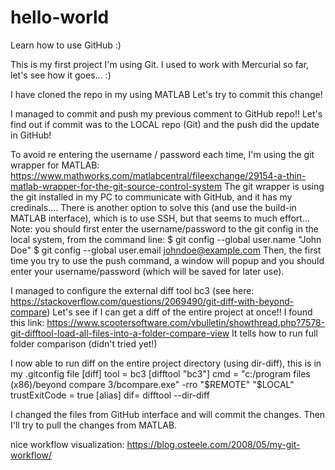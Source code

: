 # hello-world
Learn how to use GitHub :)

This is my first project I'm using Git.
I used to work with Mercurial so far, let's see how it goes... :)

I have cloned the repo in my using MATLAB
Let's try to commit this change!

I managed to commit and push my previous comment to GitHub repo!!
Let's find out if commit was to the LOCAL repo (Git) and the push did the update in GitHub!

To avoid re entering the username / password each time, I'm using the git wrapper for MATLAB:
https://www.mathworks.com/matlabcentral/fileexchange/29154-a-thin-matlab-wrapper-for-the-git-source-control-system
The git wrapper is using the git installed in my PC to communicate with GitHub, and it has my credinals....
There is another option to solve this (and use the build-in MATLAB interface), which is to use SSH, but that seems to much effort...
Note: you should first enter the username/password to the git config in the local system, from the command line:
$ git config --global user.name "John Doe"
$ git config --global user.email johndoe@example.com
Then, the first time you try to use the push command, a window will popup and you should enter your username/password (which will be saved for later use).

I managed to configure the external diff tool bc3 (see here: https://stackoverflow.com/questions/2069490/git-diff-with-beyond-compare)
Let's see if  I can get a diff of the entire project at once!!
I found this link: https://www.scootersoftware.com/vbulletin/showthread.php?7578-git-difftool-load-all-files-into-a-folder-compare-view
It tells how to run full folder comparison (didn't tried yet!)

I now able to run diff on the entire project directory (using dir-diff), this is in my .gitconfig file
[diff]
	tool = bc3
[difftool "bc3"]
	cmd = \"c:/program files (x86)/beyond compare 3/bcompare.exe\" -rro "$REMOTE" "$LOCAL"
	trustExitCode = true
[alias]
	dif= difftool --dir-diff
	
I changed the files from GitHub interface and will commit the changes. Then I'll try to pull the changes from MATLAB.

nice workflow visualization: https://blog.osteele.com/2008/05/my-git-workflow/

